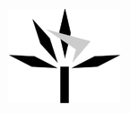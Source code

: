 <p align="center"> 
<img src="./figures/drakaina-draw.jpg" width="200">
</p>
<!-- caption text="Drakaina drawing -->